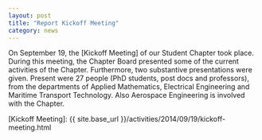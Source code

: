 ```yaml
---
layout: post
title: "Report Kickoff Meeting"
category: news
---
```


On September 19, the [Kickoff Meeting] of our Student Chapter took place.
During this meeting, the Chapter Board presented some of the current activities
of the Chapter.  Furthermore, two substantive presentations were given.
Present were 27 people (PhD students, post docs and professors), from the
departments of Applied Mathematics, Electrical Engineering and Maritime
Transport Technology.  Also Aerospace Engineering is involved with the Chapter.

[Kickoff Meeting]: {{ site.base_url }}/activities/2014/09/19/kickoff-meeting.html
